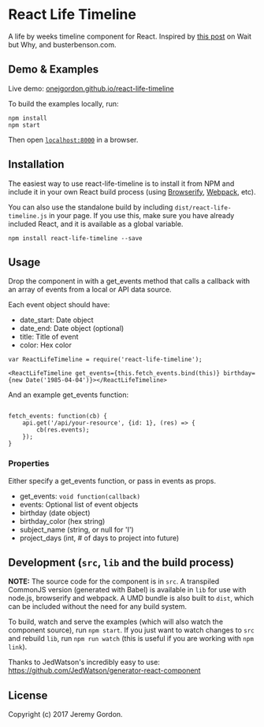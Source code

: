 # React Life Timeline

A life by weeks timeline component for React. Inspired by [this post](http://waitbutwhy.com/2014/05/life-weeks.html) on Wait but Why, and busterbenson.com.

## Demo & Examples

Live demo: [onejgordon.github.io/react-life-timeline](http://onejgordon.github.io/react-life-timeline/)

To build the examples locally, run:

```
npm install
npm start
```

Then open [`localhost:8000`](http://localhost:8000) in a browser.


## Installation

The easiest way to use react-life-timeline is to install it from NPM and include it in your own React build process (using [Browserify](http://browserify.org), [Webpack](http://webpack.github.io/), etc).

You can also use the standalone build by including `dist/react-life-timeline.js` in your page. If you use this, make sure you have already included React, and it is available as a global variable.

```
npm install react-life-timeline --save
```


## Usage

Drop the component in with a get_events method that calls a callback with an array of events from a local or API data source.

Each event object should have:

- date_start: Date object
- date_end: Date object (optional)
- title: Title of event
- color: Hex color

```
var ReactLifeTimeline = require('react-life-timeline');

<ReactLifeTimeline get_events={this.fetch_events.bind(this)} birthday={new Date('1985-04-04')}></ReactLifeTimeline>
```

And an example get_events function:

```

fetch_events: function(cb) {
	api.get('/api/your-resource', {id: 1}, (res) => {
		cb(res.events);
	});
}

```

### Properties

Either specify a get_events function, or pass in events as props.

* get_events: `void function(callback)`
* events: Optional list of event objects
* birthday (date object)
* birthday_color (hex string)
* subject_name (string, or null for 'I')
* project_days (int, # of days to project into future)


## Development (`src`, `lib` and the build process)

**NOTE:** The source code for the component is in `src`. A transpiled CommonJS version (generated with Babel) is available in `lib` for use with node.js, browserify and webpack. A UMD bundle is also built to `dist`, which can be included without the need for any build system.

To build, watch and serve the examples (which will also watch the component source), run `npm start`. If you just want to watch changes to `src` and rebuild `lib`, run `npm run watch` (this is useful if you are working with `npm link`).

Thanks to JedWatson's incredibly easy to use: https://github.com/JedWatson/generator-react-component

## License

Copyright (c) 2017 Jeremy Gordon.

